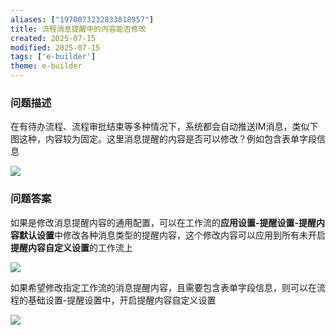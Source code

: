 ```yaml
---
aliases: ["1970073232833818957"]
title: 流程消息提醒中的内容能否修改
created: 2025-07-15
modified: 2025-07-15
tags: ['e-builder']
theme: e-builder
---
```


### 问题描述

在有待办流程、流程审批结束等多种情况下，系统都会自动推送IM消息，类似下图这种，内容较为固定。这里消息提醒的内容是否可以修改？例如包含表单字段信息

![](26ea018387254c44d12bc5e7bccb5fce.jpg)

### 问题答案

如果是修改消息提醒内容的通用配置，可以在工作流的**应用设置-提醒设置-提醒内容默认设置**中修改各种消息类型的提醒内容，这个修改内容可以应用到所有未开启**提醒内容自定义设置**的工作流上

![](a04af9f93a8fbbc74da2b0e9034f786e.jpg)

如果希望修改指定工作流的消息提醒内容，且需要包含表单字段信息，则可以在流程的基础设置-提醒设置中，开启提醒内容自定义设置

![](a1e456dbba0c450ad39bb502a86e076c.jpg)